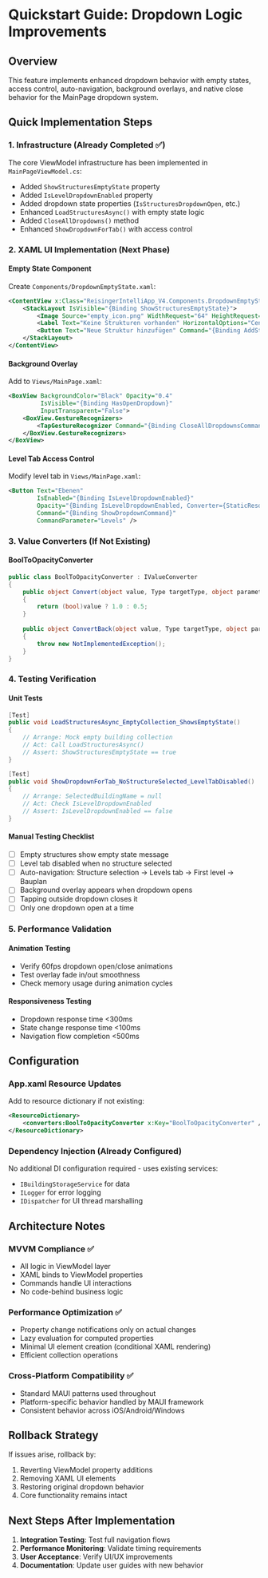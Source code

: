 # Quickstart Guide: Dropdown Logic Improvements

## Overview
This feature implements enhanced dropdown behavior with empty states, access control, auto-navigation, background overlays, and native close behavior for the MainPage dropdown system.

## Quick Implementation Steps

### 1. Infrastructure (Already Completed ✅)
The core ViewModel infrastructure has been implemented in `MainPageViewModel.cs`:
- Added `ShowStructuresEmptyState` property
- Added `IsLevelDropdownEnabled` property  
- Added dropdown state properties (`IsStructuresDropdownOpen`, etc.)
- Enhanced `LoadStructuresAsync()` with empty state logic
- Added `CloseAllDropdowns()` method
- Enhanced `ShowDropdownForTab()` with access control

### 2. XAML UI Implementation (Next Phase)

#### Empty State Component
Create `Components/DropdownEmptyState.xaml`:
```xml
<ContentView x:Class="ReisingerIntelliApp_V4.Components.DropdownEmptyState">
    <StackLayout IsVisible="{Binding ShowStructuresEmptyState}">
        <Image Source="empty_icon.png" WidthRequest="64" HeightRequest="64" />
        <Label Text="Keine Strukturen vorhanden" HorizontalOptions="Center" />
        <Button Text="Neue Struktur hinzufügen" Command="{Binding AddStructureCommand}" />
    </StackLayout>
</ContentView>
```

#### Background Overlay
Add to `Views/MainPage.xaml`:
```xml
<BoxView BackgroundColor="Black" Opacity="0.4" 
         IsVisible="{Binding HasOpenDropdown}" 
         InputTransparent="False">
    <BoxView.GestureRecognizers>
        <TapGestureRecognizer Command="{Binding CloseAllDropdownsCommand}" />
    </BoxView.GestureRecognizers>
</BoxView>
```

#### Level Tab Access Control
Modify level tab in `Views/MainPage.xaml`:
```xml
<Button Text="Ebenen" 
        IsEnabled="{Binding IsLevelDropdownEnabled}"
        Opacity="{Binding IsLevelDropdownEnabled, Converter={StaticResource BoolToOpacityConverter}}"
        Command="{Binding ShowDropdownCommand}" 
        CommandParameter="Levels" />
```

### 3. Value Converters (If Not Existing)

#### BoolToOpacityConverter
```csharp
public class BoolToOpacityConverter : IValueConverter
{
    public object Convert(object value, Type targetType, object parameter, CultureInfo culture)
    {
        return (bool)value ? 1.0 : 0.5;
    }
    
    public object ConvertBack(object value, Type targetType, object parameter, CultureInfo culture)
    {
        throw new NotImplementedException();
    }
}
```

### 4. Testing Verification

#### Unit Tests
```csharp
[Test]
public void LoadStructuresAsync_EmptyCollection_ShowsEmptyState()
{
    // Arrange: Mock empty building collection
    // Act: Call LoadStructuresAsync()
    // Assert: ShowStructuresEmptyState == true
}

[Test]
public void ShowDropdownForTab_NoStructureSelected_LevelTabDisabled()
{
    // Arrange: SelectedBuildingName = null
    // Act: Check IsLevelDropdownEnabled
    // Assert: IsLevelDropdownEnabled == false
}
```

#### Manual Testing Checklist
- [ ] Empty structures show empty state message
- [ ] Level tab disabled when no structure selected
- [ ] Auto-navigation: Structure selection → Levels tab → First level → Bauplan
- [ ] Background overlay appears when dropdown opens
- [ ] Tapping outside dropdown closes it
- [ ] Only one dropdown open at a time

### 5. Performance Validation

#### Animation Testing
- Verify 60fps dropdown open/close animations
- Test overlay fade in/out smoothness
- Check memory usage during animation cycles

#### Responsiveness Testing  
- Dropdown response time <300ms
- State change response time <100ms
- Navigation flow completion <500ms

## Configuration

### App.xaml Resource Updates
Add to resource dictionary if not existing:
```xml
<ResourceDictionary>
    <converters:BoolToOpacityConverter x:Key="BoolToOpacityConverter" />
</ResourceDictionary>
```

### Dependency Injection (Already Configured)
No additional DI configuration required - uses existing services:
- `IBuildingStorageService` for data
- `ILogger` for error logging
- `IDispatcher` for UI thread marshalling

## Architecture Notes

### MVVM Compliance ✅
- All logic in ViewModel layer
- XAML binds to ViewModel properties
- Commands handle UI interactions
- No code-behind business logic

### Performance Optimization ✅
- Property change notifications only on actual changes
- Lazy evaluation for computed properties
- Minimal UI element creation (conditional XAML rendering)
- Efficient collection operations

### Cross-Platform Compatibility ✅
- Standard MAUI patterns used throughout
- Platform-specific behavior handled by MAUI framework
- Consistent behavior across iOS/Android/Windows

## Rollback Strategy

If issues arise, rollback by:
1. Reverting ViewModel property additions
2. Removing XAML UI elements
3. Restoring original dropdown behavior
4. Core functionality remains intact

## Next Steps After Implementation

1. **Integration Testing**: Test full navigation flows
2. **Performance Monitoring**: Validate timing requirements
3. **User Acceptance**: Verify UI/UX improvements
4. **Documentation**: Update user guides with new behavior
